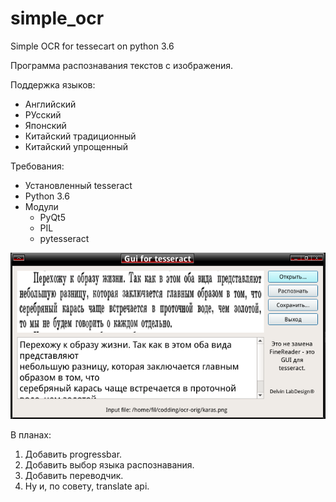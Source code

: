 # simple_ocr
Simple OCR for tessecart on python 3.6

Программа распознавания текстов с изображения.

Поддержка языков:
- Английский
- РУсский
- Японский
- Китайский традиционный
- Китайский упрощенный

Требования:
* Установленный tesseract
* Python 3.6
* Модули
	- PyQt5
	- PIL
	- pytesseract

![Image](https://github.com/delvin-fil/simple_ocr/blob/master/screenshot.png)

В планах:
1. Добавить progressbar.
2. Добавить выбор языка распознавания.
3. Добавить переводчик.
4. Ну и, по совету, translate api.
